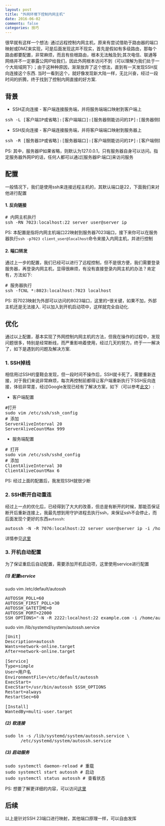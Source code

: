 ```yaml
---
layout: post
title: "外网环境下控制内网主机"
date: 2016-06-02
comments: false
categories: 技巧
---
```


很早就有这样一个想法: 通过远程控制内网主机，原来有尝试借助于路由器的端口映射或DMZ来实现，可是后面发现这并不现实，首先是假如有多级路由，那每个路由都要配置，非常麻烦，而且有些根路由，根本无法触及到;其次电信、联通等网络并不一定暴露公网IP给我们，因此外网根本访问不到（可以理解为我们处于一个大局域网下）；由于这种种原因，渐渐放弃了这个想法，直到有一天发现SSH反向连接这个东西. 当时一看到这个，就好像发现新大陆一样，无比兴奋，经过一段时间的折腾，终于找到了控制内网直接的好方案.

## 背景

* SSH正向连接 - 客户端连接服务端，并将服务端端口映射到客户端上
<pre>
ssh -L [客户端IP或省略]:[客户端端口]:[服务器侧能访问的IP]:[服务器侧能访问的IP的端口] [登陆服务器的用户名@服务器IP] -p [服务器ssh服务端口（默认22）]
</pre>

* SSH反向连接 - 客户端连接服务端，并将客户端端口映射到服务器上
<pre>
ssh -R [服务器IP或省略]:[服务器端口]:[客户端侧能访问的IP]:[客户端侧能访问的IP的端口] [登陆服务器的用户名@服务器IP] -p [服务器ssh服务端口（默认22）]
</pre>
PS: 其中，服务器IP如果省略，则默认为127.0.0.1，只有服务器自身可以访问。指定服务器外网IP的话，任何人都可以通过[服务器IP:端口]来访问服务

## 配置
一般情况下，我们是使用ssh来连接远程主机的，其默认端口是22，下面我们来对他进行配置

#### 1. 反向链接
<pre>
# 内网主机执行
ssh -RN 7023:localhost:22 server_user@server_ip
</pre>
PS: 本配置是指将内网主机端口22映射到服务器7023端口，接下来你可以在服务器执行`ssh -p7023 client_user@localhost`命令来接入内网主机，并进行控制

#### 2. 端口转发
通过上一步的配置，我们已经可以进行了远程控制，但不是很方便，我们需要登录服务器，再登录内网主机，显得很麻烦，有没有直接登录内网主机的办法？肯定有，方法如下:
<pre>
# 服务器执行
ssh -fCNL *:8023:localhost:7023 localhost
</pre>
PS: 将7023映射为外部可以访问的8023端口，这里的`*`很关键，如果不加，外部主机还是无法接入. 可以加入到开机启动项中，这样就完全自动化.

## 优化
通过以上配置，基本实现了外网控制内网主机的方法，但我在操作的过程中，发现问题很多，特别是经常断线，而严重影响着使用，经过几天的努力，终于一一解决了，如下是遇到的问题及解决方案.

### 1. SSH掉线
相信用过SSH的童鞋会发现，但一段时间不操作后，SSH就卡死了，需要重新连接，对于我们来说非常麻烦，每次再控制前都得让客户端重新执行下SSH反向连接，体验非常差，经过Google发现已经有了解决方案，如下（可以参考[此文](http://www.coder4.com/archives/3751)）:

* 客户端配置
<pre>
#打开
sudo vim /etc/ssh/ssh_config
# 添加
ServerAliveInterval 20
ServerAliveCountMax 999
</pre>
* 服务端配置
<pre>
# 打开
sudo vim /etc/ssh/sshd_config
# 添加
ClientAliveInterval 30
ClientAliveCountMax 6
</pre>

PS: 经过上面的配置后，我发现SSH就很少断

### 2. SSH断开自动重连
经过上一点的优化后，已经得到了大大的改善，但总是有断开的时候，那能否保证断开后重新连接上，我最先想到用守护进程去执行ssh，来保证ssh不会停止，而后面发现个更好的东西`autossh`:
<pre>
autossh -N -R 7076:localhost:22 server_user@server_ip -i /home/client_user/.ssh/id_rsa
</pre>
详情参见[这里](http://www.oschina.net/translate/automatically-restart-ssh-sessions-and-tunnels-using-autossh)

### 3. 开机自动配置
为了保证重启后自动配置，需要添加开机启动项，这里使用service进行配置

##### (1) 配置service
sudo vim /etc/default/autossh

<pre>
AUTOSSH_POLL=60
AUTOSSH_FIRST_POLL=30
AUTOSSH_GATETIME=0
AUTOSSH_PORT=22000
SSH_OPTIONS="-N -R 2222:localhost:22 example.com -i /home/autossh/.ssh/id_rsa"
</pre>

sudo vim /lib/systemd/system/autossh.service
<pre>
[Unit]
Description=autossh
Wants=network-online.target
After=network-online.target

[Service]
Type=simple
User=用户名
EnvironmentFile=/etc/default/autossh
ExecStart=
ExecStart=/usr/bin/autossh $SSH_OPTIONS
Restart=always
RestartSec=60

[Install]
WantedBy=multi-user.target
</pre>

##### (2) 软连接
<pre>
sudo ln -s /lib/systemd/system/autossh.service \
      /etc/systemd/system/autossh.service
</pre>

##### (3) 启动服务
<pre>
sudo systemctl daemon-reload # 重载
sudo systemctl start autossh # 启动
sudo systemctl status autossh # 查看状态
</pre>


PS: 想要了解更详细的内容，可以访问[这里](http://logan.tw/posts/2015/11/15/autossh-and-systemd-service/)


## 后续
以上是针对SSH 23端口进行映射，其他端口原理一样，可以自由发挥
